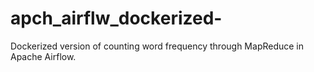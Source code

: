 # apch_airflw_dockerized-
Dockerized version of counting word frequency through MapReduce in Apache Airflow.
